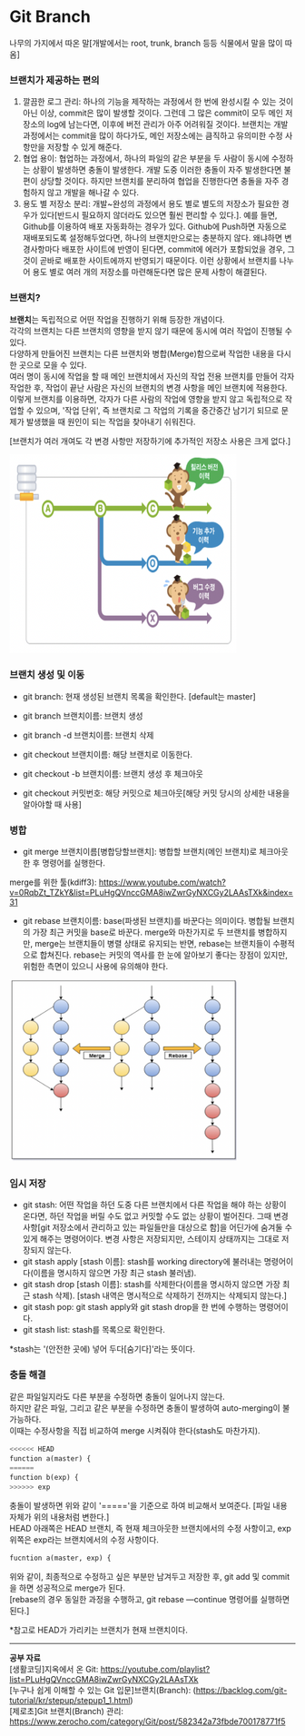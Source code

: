 # Git Branch

나무의 가지에서 따온 말[개발에서는 root, trunk, branch 등등 식물에서 말을 많이 따옴]    
   
### 브랜치가 제공하는 편의   
1) 깔끔한 로그 관리: 하나의 기능을 제작하는 과정에서 한 번에 완성시킬 수 있는 것이 아닌 이상, commit은 많이 발생할 것이다. 그런데 그 많은 commit이 모두 메인 저장소의 log에 남는다면, 이후에 버전 관리가 아주 어려워질 것이다. 브랜치는 개발 과정에서는 commit을 많이 하다가도, 메인 저장소에는 큼직하고 유의미한 수정 사항만을 저장할 수 있게 해준다.     
2) 협업 용이: 협업하는 과정에서, 하나의 파일의 같은 부분을 두 사람이 동시에 수정하는 상황이 발생하면 충돌이 발생한다. 개발 도중 이러한 충돌이 자주 발생한다면 불편이 상당할 것이다. 하지만 브랜치를 분리하여 협업을 진행한다면 충돌을 자주 경험하지 않고 개발을 해나갈 수 있다.    
3) 용도 별 저장소 분리: 개발~완성의 과정에서 용도 별로 별도의 저장소가 필요한 경우가 있다[반드시 필요하지 않더라도 있으면 훨씬 편리할 수 있다.]. 예를 들면, Github를 이용하여 배포 자동화하는 경우가 있다. Github에 Push하면 자동으로 재배포되도록 설정해두었다면, 하나의 브랜치만으로는 충분하지 않다. 왜냐하면 변경사항마다 배포한 사이트에 반영이 된다면, commit에 에러가 포함되었을 경우, 그것이 곧바로 배포한 사이트에까지 반영되기 때문이다. 이런 상황에서 브랜치를 나누어 용도 별로 여러 개의 저장소를 마련해둔다면 많은 문제 사항이 해결된다.      
      
### 브랜치?        
 **브랜치**는 독립적으로 어떤 작업을 진행하기 위해 등장한 개념이다.    
 각각의 브랜치는 다른 브랜치의 영향을 받지 않기 때문에 동시에 여러 작업이 진행될 수 있다.    
 다양하게 만들어진 브랜치는 다른 브랜치와 병합(Merge)함으로써 작업한 내용을 다시 한 곳으로 모을 수 있다.   
 여러 명이 동시에 작업을 할 때 메인 브랜치에서 자신의 작업 전용 브랜치를 만들어 각자 작업한 후, 작업이 끝난 사람은 자신의 브랜치의 변경 사항을 메인 브랜치에 적용한다.    
 이렇게 브랜치를 이용하면, 각자가 다른 사람의 작업에 영향을 받지 않고 독립적으로 작업할 수 있으며, '작업 단위', 즉 브랜치로 그 작업의 기록을 중간중간 남기기 되므로 문제가 발생했을 때 원인이 되는 작업을 찾아내기 쉬워진다.   
     
[브랜치가 여러 개여도 각 변경 사항만 저장하기에 추가적인 저장소 사용은 크게 없다.]    
    
<img src="img/gitbranch_concept.png"  width="400" height="350"/> 
    
### 브랜치 생성 및 이동    
* git branch: 현재 생성된 브랜치 목록을 확인한다. [default는 master]   
* git branch 브랜치이름: 브랜치 생성
* git branch -d 브랜치이름: 브랜치 삭제

* git checkout 브랜치이름: 해당 브랜치로 이동한다.
* git checkout -b 브랜치이름: 브랜치 생성 후 체크아웃
* git checkout 커밋번호: 해당 커밋으로 체크아웃[해당 커밋 당시의 상세한 내용을 알아야할 때 사용]

### 병합   
* git merge 브랜치이름[병합당할브랜치]: 병합할 브랜치(메인 브랜치)로 체크아웃한 후 명령어를 실행한다.    
   
merge를 위한 툴(kdiff3): https://www.youtube.com/watch?v=0RqbZt_TZkY&list=PLuHgQVnccGMA8iwZwrGyNXCGy2LAAsTXk&index=31   
   
* git rebase 브랜치이름: base(파생된 브랜치)를 바꾼다는 의미이다. 병합될 브랜치의 가장 최근 커밋을 base로 바꾼다. merge와 마찬가지로 두 브랜치를 병합하지만, merge는 브랜치들이 병렬 상태로 유지되는 반면, rebase는 브랜치들이 수평적으로 합쳐진다. rebase는 커밋의 역사를 한 눈에 알아보기 좋다는 장점이 있지만, 위험한 측면이 있으니 사용에 유의해야 한다.    
    
<img src="img/git_merge_rebase.png"  width="400" height="320"/> 
    
### 임시 저장   
* git stash: 어떤 작업을 하던 도중 다른 브랜치에서 다른 작업을 해야 하는 상황이 온다면, 하던 작업을 버릴 수도 없고 커밋할 수도 없는 상황이 벌어진다. 그때 변경 사항[git 저장소에서 관리하고 있는 파일들만을 대상으로 함]을 어딘가에 숨겨둘 수 있게 해주는 명령어이다. 변경 사항은 저장되지만, 스테이지 상태까지는 그대로 저장되지 않는다.       
* git stash apply [stash 이름]: stash를 working directory에 불러내는 명령어이다(이름을 명시하지 않으면 가장 최근 stash 불러냄).        
* git stash drop [stash 이름]: stash를 삭제한다(이름을 명시하지 않으면 가장 최근 stash 삭제). [stash 내역은 명시적으로 삭제하기 전까지는 삭제되지 않는다.]   
* git stash pop: git stash apply와 git stash drop을 한 번에 수행하는 명령어이다.   
* git stash list: stash를 목록으로 확인한다.   
    
*stash는 '(안전한 곳에) 넣어 두다[숨기다]'라는 뜻이다.    
   
### 충돌 해결   
같은 파일일지라도 다른 부분을 수정하면 충돌이 일어나지 않는다.    
하지만 같은 파일, 그리고 같은 부분을 수정하면 충돌이 발생하여 auto-merging이 불가능하다.    
이때는 수정사항을 직접 비교하여 merge 시켜줘야 한다(stash도 마찬가지).    
     
```python
<<<<<< HEAD
function a(master) {
======
function b(exp) {
>>>>>> exp
```
충돌이 발생하면 위와 같이 '====='을 기준으로 하여 비교해서 보여준다. [파일 내용 자체가 위의 내용처럼 변한다.]     
HEAD 아래쪽은 HEAD 브랜치, 즉 현재 체크아웃한 브랜치에서의 수정 사항이고, exp 위쪽은 exp라는 브랜치에서의 수정 사항이다.      
```python
fucntion a(master, exp) {
```
위와 같이, 최종적으로 수정하고 싶은 부분만 남겨두고 저장한 후, git add 및 commit을 하면 성공적으로 merge가 된다.    
[rebase의 경우 동일한 과정을 수행하고, git rebase —continue 명령어를 실행하면 된다.]    
    
*참고로 HEAD가 가리키는 브랜치가 현재 브랜치이다.    
     
---
__공부 자료__     
[생활코딩]지옥에서 온 Git: https://youtube.com/playlist?list=PLuHgQVnccGMA8iwZwrGyNXCGy2LAAsTXk    
[누구나 쉽게 이해할 수 있는 Git 입문]브랜치(Branch): (https://backlog.com/git-tutorial/kr/stepup/stepup1_1.html)    
[제로초]Git 브랜치(Branch) 관리: https://www.zerocho.com/category/Git/post/582342a73fbde700178771f5